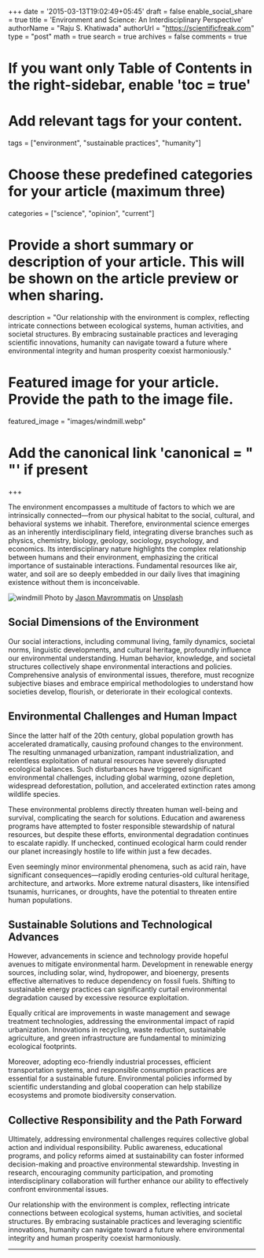 +++
date = '2015-03-13T19:02:49+05:45'
draft = false
enable_social_share = true
title = 'Environment and Science: An Interdisciplinary Perspective'
authorName = "Raju S. Khatiwada"
authorUrl = "https://scientificfreak.com"
type = "post"
math = true
search = true
archives = false
comments = true
# If you want only Table of Contents in the right-sidebar, enable 'toc = true'

# Add relevant tags for your content.
tags = ["environment", "sustainable practices", "humanity"]

# Choose these predefined categories for your article (maximum three)
categories = ["science", "opinion", "current"]

# Provide a short summary or description of your article. This will be shown on the article preview or when sharing.
description = "Our relationship with the environment is complex, reflecting intricate connections between ecological systems, human activities, and societal structures. By embracing sustainable practices and leveraging scientific innovations, humanity can navigate toward a future where environmental integrity and human prosperity coexist harmoniously."

# Featured image for your article. Provide the path to the image file.
featured_image = "images/windmill.webp"

# Add the canonical link 'canonical = "  "' if present
+++
<!-- This is a comment. Paste your article below this. -->


The environment encompasses a multitude of factors to which we are intrinsically connected—from our physical habitat to the social, cultural, and behavioral systems we inhabit. Therefore, environmental science emerges as an inherently interdisciplinary field, integrating diverse branches such as physics, chemistry, biology, geology, sociology, psychology, and economics. Its interdisciplinary nature highlights the complex relationship between humans and their environment, emphasizing the critical importance of sustainable interactions. Fundamental resources like air, water, and soil are so deeply embedded in our daily lives that imagining existence without them is inconceivable.


![windmill](images/windmill.webp)
Photo by [Jason Mavrommatis](https://unsplash.com/@jeisblack?utm_content=creditCopyText&utm_medium=referral&utm_source=unsplash) on [Unsplash](https://unsplash.com/photos/wind-turbines-on-snowy-mountain-under-clear-blue-sky-during-daytime-nyL-rzwP-Mk?utm_content=creditCopyText&utm_medium=referral&utm_source=unsplash)
      
      
      

## Social Dimensions of the Environment

Our social interactions, including communal living, family dynamics, societal norms, linguistic developments, and cultural heritage, profoundly influence our environmental understanding. Human behavior, knowledge, and societal structures collectively shape environmental interactions and policies. Comprehensive analysis of environmental issues, therefore, must recognize subjective biases and embrace empirical methodologies to understand how societies develop, flourish, or deteriorate in their ecological contexts.

## Environmental Challenges and Human Impact

Since the latter half of the 20th century, global population growth has accelerated dramatically, causing profound changes to the environment. The resulting unmanaged urbanization, rampant industrialization, and relentless exploitation of natural resources have severely disrupted ecological balances. Such disturbances have triggered significant environmental challenges, including global warming, ozone depletion, widespread deforestation, pollution, and accelerated extinction rates among wildlife species.

These environmental problems directly threaten human well-being and survival, complicating the search for solutions. Education and awareness programs have attempted to foster responsible stewardship of natural resources, but despite these efforts, environmental degradation continues to escalate rapidly. If unchecked, continued ecological harm could render our planet increasingly hostile to life within just a few decades.

Even seemingly minor environmental phenomena, such as acid rain, have significant consequences—rapidly eroding centuries-old cultural heritage, architecture, and artworks. More extreme natural disasters, like intensified tsunamis, hurricanes, or droughts, have the potential to threaten entire human populations.

## Sustainable Solutions and Technological Advances

However, advancements in science and technology provide hopeful avenues to mitigate environmental harm. Development in renewable energy sources, including solar, wind, hydropower, and bioenergy, presents effective alternatives to reduce dependency on fossil fuels. Shifting to sustainable energy practices can significantly curtail environmental degradation caused by excessive resource exploitation.

Equally critical are improvements in waste management and sewage treatment technologies, addressing the environmental impact of rapid urbanization. Innovations in recycling, waste reduction, sustainable agriculture, and green infrastructure are fundamental to minimizing ecological footprints.

Moreover, adopting eco-friendly industrial processes, efficient transportation systems, and responsible consumption practices are essential for a sustainable future. Environmental policies informed by scientific understanding and global cooperation can help stabilize ecosystems and promote biodiversity conservation.

## Collective Responsibility and the Path Forward

Ultimately, addressing environmental challenges requires collective global action and individual responsibility. Public awareness, educational programs, and policy reforms aimed at sustainability can foster informed decision-making and proactive environmental stewardship. Investing in research, encouraging community participation, and promoting interdisciplinary collaboration will further enhance our ability to effectively confront environmental issues.

Our relationship with the environment is complex, reflecting intricate connections between ecological systems, human activities, and societal structures. By embracing sustainable practices and leveraging scientific innovations, humanity can navigate toward a future where environmental integrity and human prosperity coexist harmoniously.

___